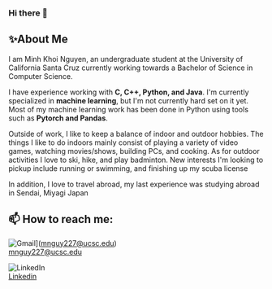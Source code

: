 ### Hi there 👋

## ✨About Me
I am Minh Khoi Nguyen, an undergraduate student at the University of California Santa Cruz currently working towards a Bachelor of Science in Computer Science.

I have experience working with **C, C++, Python, and Java**. I'm currently specialized in **machine learning**, but I'm not currently hard set on it yet. Most of my machine learning work has been done in Python using tools such as **Pytorch and Pandas**.

Outside of work, I like to keep a balance of indoor and outdoor hobbies. The things I like to do indoors mainly consist of playing a variety of video games, watching movies/shows, building PCs, and cooking. As for outdoor activities I love to ski, hike, and play badminton. New interests I'm looking to pickup include running or swimming, and finishing up my scuba license 

In addition, I love to travel abroad, my last experience was studying abroad in Sendai, Miyagi Japan

## 📫 How to reach me:

![Gmail](https://img.shields.io/badge/Gmail-EA4335?style=for-the-badge&logo=Gmail&logoColor=white)](<a href="mailto:mnguy227@ucsc.edu?subject=Your%20Subject%20Here&body=Dear%20[Recipient's%20Name],%0A%0A[Your%20message%20here.]%0A%0A[Your%20closing,%20such%20as%20'Best%20regards'],%0A[Your%20Name]">mnguy227@ucsc.edu</a>)  
<a href="mailto:mnguy227@ucsc.edu?subject=Your%20Subject%20Here&body=Dear%20[Recipient's%20Name],%0A%0A[Your%20message%20here.]%0A%0A[Your%20closing,%20such%20as%20'Best%20regards'],%0A[Your%20Name]">mnguy227@ucsc.edu</a>  

![LinkedIn](https://img.shields.io/badge/linkedin-0A66C2?style=for-the-badge&logo=linkedin&logoColor=white)  
[Linkedin](https://www.linkedin.com/in/minh-khoi-nguyen-5073a315b/)


<!--
**Fatoctomom/Fatoctomom** is a ✨ _special_ ✨ repository because its `README.md` (this file) appears on your GitHub profile.

Here are some ideas to get you started:

- 🔭 I’m currently working on ...
- 🌱 I’m currently learning ...
- 👯 I’m looking to collaborate on ...
- 🤔 I’m looking for help with ...
- 💬 Ask me about ...
- 📫 How to reach me: ...
- 😄 Pronouns: ...
- ⚡ Fun fact: ...
-->

